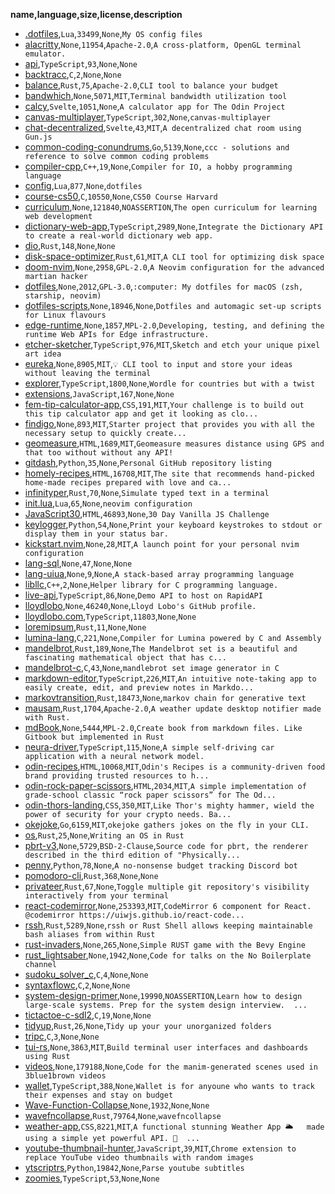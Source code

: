 __name,language,size,license,description__
* [.dotfiles](https://github.com/lloydlobo/.dotfiles),`Lua`,`33499`,`None`,`My OS config files`
* [alacritty](https://github.com/lloydlobo/alacritty),`None`,`11954`,`Apache-2.0`,`A cross-platform, OpenGL terminal emulator.`
* [api](https://github.com/lloydlobo/api),`TypeScript`,`93`,`None`,`None`
* [backtracc](https://github.com/lloydlobo/backtracc),`C`,`2`,`None`,`None`
* [balance](https://github.com/lloydlobo/balance),`Rust`,`75`,`Apache-2.0`,`CLI tool to balance your budget`
* [bandwhich](https://github.com/lloydlobo/bandwhich),`None`,`5071`,`MIT`,`Terminal bandwidth utilization tool`
* [calcy](https://github.com/lloydlobo/calcy),`Svelte`,`1051`,`None`,`A calculator app for The Odin Project`
* [canvas-multiplayer](https://github.com/lloydlobo/canvas-multiplayer),`TypeScript`,`302`,`None`,`canvas-multiplayer`
* [chat-decentralized](https://github.com/lloydlobo/chat-decentralized),`Svelte`,`43`,`MIT`,`A decentralized chat room using Gun.js`
* [common-coding-conundrums](https://github.com/lloydlobo/common-coding-conundrums),`Go`,`5139`,`None`,`ccc - solutions and reference to solve common coding problems`
* [compiler-cpp](https://github.com/lloydlobo/compiler-cpp),`C++`,`19`,`None`,`Compiler for IO, a hobby programming language`
* [config](https://github.com/lloydlobo/config),`Lua`,`877`,`None`,`dotfiles`
* [course-cs50](https://github.com/lloydlobo/course-cs50),`C`,`10550`,`None`,`CS50 Course Harvard`
* [curriculum](https://github.com/lloydlobo/curriculum),`None`,`121840`,`NOASSERTION`,`The open curriculum for learning web development`
* [dictionary-web-app](https://github.com/lloydlobo/dictionary-web-app),`TypeScript`,`2989`,`None`,`Integrate the Dictionary API to create a real-world dictionary web app.`
* [dio](https://github.com/lloydlobo/dio),`Rust`,`148`,`None`,`None`
* [disk-space-optimizer](https://github.com/lloydlobo/disk-space-optimizer),`Rust`,`61`,`MIT`,`A CLI tool for optimizing disk space`
* [doom-nvim](https://github.com/lloydlobo/doom-nvim),`None`,`2958`,`GPL-2.0`,`A Neovim configuration for the advanced martian hacker`
* [dotfiles](https://github.com/lloydlobo/dotfiles),`None`,`2012`,`GPL-3.0`,`:computer: My dotfiles for macOS (zsh, starship, neovim)`
* [dotfiles-scripts](https://github.com/lloydlobo/dotfiles-scripts),`None`,`18946`,`None`,`Dotfiles and automagic set-up scripts for Linux flavours`
* [edge-runtime](https://github.com/lloydlobo/edge-runtime),`None`,`1857`,`MPL-2.0`,`Developing, testing, and defining the runtime Web APIs for Edge infrastructure.`
* [etcher-sketcher](https://github.com/lloydlobo/etcher-sketcher),`TypeScript`,`976`,`MIT`,`Sketch and etch your unique pixel art idea`
* [eureka](https://github.com/lloydlobo/eureka),`None`,`8905`,`MIT`,`💡 CLI tool to input and store your ideas without leaving the terminal`
* [explorer](https://github.com/lloydlobo/explorer),`TypeScript`,`1800`,`None`,`Wordle for countries but with a twist`
* [extensions](https://github.com/lloydlobo/extensions),`JavaScript`,`167`,`None`,`None`
* [fem-tip-calculator-app](https://github.com/lloydlobo/fem-tip-calculator-app),`CSS`,`191`,`MIT`,`Your challenge is to build out this tip calculator app and get it looking as clo...`
* [findigo](https://github.com/lloydlobo/findigo),`None`,`893`,`MIT`,`Starter project that provides you with all the necessary setup to quickly create...`
* [geomeasure](https://github.com/lloydlobo/geomeasure),`HTML`,`1689`,`MIT`,`Geomeasure measures distance using GPS and that too without without any API!`
* [gitdash](https://github.com/lloydlobo/gitdash),`Python`,`35`,`None`,`Personal GitHub repository listing`
* [homely-recipes](https://github.com/lloydlobo/homely-recipes),`HTML`,`16708`,`MIT`,`The site that recommends hand-picked home-made recipes prepared with love and ca...`
* [infinityper](https://github.com/lloydlobo/infinityper),`Rust`,`70`,`None`,`Simulate typed text in a terminal`
* [init.lua](https://github.com/lloydlobo/init.lua),`Lua`,`65`,`None`,`neovim configuration`
* [JavaScript30](https://github.com/lloydlobo/JavaScript30),`HTML`,`46893`,`None`,`30 Day Vanilla JS Challenge`
* [keylogger](https://github.com/lloydlobo/keylogger),`Python`,`54`,`None`,`Print your keyboard keystrokes to stdout or display them in your status bar.`
* [kickstart.nvim](https://github.com/lloydlobo/kickstart.nvim),`None`,`28`,`MIT`,`A launch point for your personal nvim configuration`
* [lang-sql](https://github.com/lloydlobo/lang-sql),`None`,`47`,`None`,`None`
* [lang-uiua](https://github.com/lloydlobo/lang-uiua),`None`,`9`,`None`,`A stack-based array programming language`
* [libllc](https://github.com/lloydlobo/libllc),`C++`,`2`,`None`,`Helper library for C programming language.`
* [live-api](https://github.com/lloydlobo/live-api),`TypeScript`,`86`,`None`,`Demo API to host on RapidAPI`
* [lloydlobo](https://github.com/lloydlobo/lloydlobo),`None`,`46240`,`None`,`Lloyd Lobo's GitHub profile.`
* [lloydlobo.com](https://github.com/lloydlobo/lloydlobo.com),`TypeScript`,`11803`,`None`,`None`
* [loremipsum](https://github.com/lloydlobo/loremipsum),`Rust`,`11`,`None`,`None`
* [lumina-lang](https://github.com/lloydlobo/lumina-lang),`C`,`221`,`None`,`Compiler for Lumina powered by C and Assembly`
* [mandelbrot](https://github.com/lloydlobo/mandelbrot),`Rust`,`189`,`None`,`The Mandelbrot set is a beautiful and fascinating mathematical object that has c...`
* [mandelbrot-c](https://github.com/lloydlobo/mandelbrot-c),`C`,`43`,`None`,`mandlebrot set image generator in C`
* [markdown-editor](https://github.com/lloydlobo/markdown-editor),`TypeScript`,`226`,`MIT`,`An intuitive note-taking app to easily create, edit, and preview notes in Markdo...`
* [markovtransition](https://github.com/lloydlobo/markovtransition),`Rust`,`18473`,`None`,`markov chain for generative text`
* [mausam](https://github.com/lloydlobo/mausam),`Rust`,`1704`,`Apache-2.0`,`A weather update desktop notifier made with Rust.`
* [mdBook](https://github.com/lloydlobo/mdBook),`None`,`5444`,`MPL-2.0`,`Create book from markdown files. Like Gitbook but implemented in Rust`
* [neura-driver](https://github.com/lloydlobo/neura-driver),`TypeScript`,`115`,`None`,`A simple self-driving car application with a neural network model.`
* [odin-recipes](https://github.com/lloydlobo/odin-recipes),`HTML`,`10068`,`MIT`,`Odin's Recipes is a community-driven food brand providing trusted resources to h...`
* [odin-rock-paper-scissors](https://github.com/lloydlobo/odin-rock-paper-scissors),`HTML`,`2034`,`MIT`,`A simple implementation of grade-school classic “rock paper scissors” for The Od...`
* [odin-thors-landing](https://github.com/lloydlobo/odin-thors-landing),`CSS`,`350`,`MIT`,`Like Thor's mighty hammer, wield the power of security for your crypto needs. Ba...`
* [okejoke](https://github.com/lloydlobo/okejoke),`Go`,`6159`,`MIT`,`okejoke gathers jokes on the fly in your CLI.`
* [os](https://github.com/lloydlobo/os),`Rust`,`25`,`None`,`Writing an OS in Rust`
* [pbrt-v3](https://github.com/lloydlobo/pbrt-v3),`None`,`5729`,`BSD-2-Clause`,`Source code for pbrt, the renderer described in the third edition of "Physically...`
* [penny](https://github.com/lloydlobo/penny),`Python`,`78`,`None`,`A no-nonsense budget tracking Discord bot`
* [pomodoro-cli](https://github.com/lloydlobo/pomodoro-cli),`Rust`,`368`,`None`,`None`
* [privateer](https://github.com/lloydlobo/privateer),`Rust`,`67`,`None`,`Toggle multiple git repository's visibility interactively from your terminal`
* [react-codemirror](https://github.com/lloydlobo/react-codemirror),`None`,`253393`,`MIT`,`CodeMirror 6 component for React. @codemirror https://uiwjs.github.io/react-code...`
* [rssh](https://github.com/lloydlobo/rssh),`Rust`,`5289`,`None`,`rssh or Rust Shell allows keeping maintainable bash aliases from within Rust`
* [rust-invaders](https://github.com/lloydlobo/rust-invaders),`None`,`265`,`None`,`Simple RUST game with the Bevy Engine`
* [rust_lightsaber](https://github.com/lloydlobo/rust_lightsaber),`None`,`1942`,`None`,`Code for talks on the No Boilerplate channel`
* [sudoku_solver_c](https://github.com/lloydlobo/sudoku_solver_c),`C`,`4`,`None`,`None`
* [syntaxflowc](https://github.com/lloydlobo/syntaxflowc),`C`,`2`,`None`,`None`
* [system-design-primer](https://github.com/lloydlobo/system-design-primer),`None`,`19990`,`NOASSERTION`,`Learn how to design large-scale systems. Prep for the system design interview.  ...`
* [tictactoe-c-sdl2](https://github.com/lloydlobo/tictactoe-c-sdl2),`C`,`19`,`None`,`None`
* [tidyup](https://github.com/lloydlobo/tidyup),`Rust`,`26`,`None`,`Tidy up your your unorganized folders`
* [tripc](https://github.com/lloydlobo/tripc),`C`,`3`,`None`,`None`
* [tui-rs](https://github.com/lloydlobo/tui-rs),`None`,`3863`,`MIT`,`Build terminal user interfaces and dashboards using Rust`
* [videos](https://github.com/lloydlobo/videos),`None`,`179188`,`None`,`Code for the manim-generated scenes used in 3blue1brown videos`
* [wallet](https://github.com/lloydlobo/wallet),`TypeScript`,`388`,`None`,`Wallet is for anyoune who wants to track their expenses and stay on budget`
* [Wave-Function-Collapse](https://github.com/lloydlobo/Wave-Function-Collapse),`None`,`1932`,`None`,`None`
* [wavefncollapse](https://github.com/lloydlobo/wavefncollapse),`Rust`,`79764`,`None`,`wavefncollapse`
* [weather-app](https://github.com/lloydlobo/weather-app),`CSS`,`8221`,`MIT`,`A functional stunning Weather App 🌥️   made using a simple yet powerful API. 👀  ...`
* [youtube-thumbnail-hunter](https://github.com/lloydlobo/youtube-thumbnail-hunter),`JavaScript`,`39`,`MIT`,`Chrome extension to replace YouTube video thumbnails with random images`
* [ytscriptrs](https://github.com/lloydlobo/ytscriptrs),`Python`,`19842`,`None`,`Parse youtube subtitles`
* [zoomies](https://github.com/lloydlobo/zoomies),`TypeScript`,`53`,`None`,`None`
